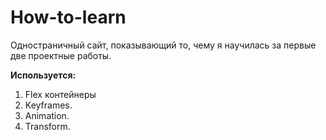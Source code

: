 # How-to-learn #

 Одностраничный сайт, показывающий то, чему я научилась за первые две проектные работы.  

**Используется:**

1. Flex контейнеры
2. Keyframes.
3. Animation.
4. Transform.


